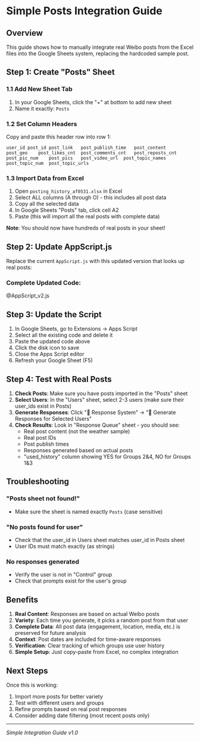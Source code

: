 # Simple Posts Integration Guide

## Overview
This guide shows how to manually integrate real Weibo posts from the Excel files into the Google Sheets system, replacing the hardcoded sample post.

## Step 1: Create "Posts" Sheet

### 1.1 Add New Sheet Tab
1. In your Google Sheets, click the "+" at bottom to add new sheet
2. Name it exactly: `Posts`

### 1.2 Set Column Headers
Copy and paste this header row into row 1:
```
user_id	post_id	post_link	post_publish_time	post_content	post_geo	post_likes_cnt	post_comments_cnt	post_reposts_cnt	post_pic_num	post_pics	post_video_url	post_topic_names	post_topic_num	post_topic_urls
```

### 1.3 Import Data from Excel
1. Open `posting_history_af0531.xlsx` in Excel
2. Select ALL columns (A through O) - this includes all post data
3. Copy all the selected data
4. In Google Sheets "Posts" tab, click cell A2
5. Paste (this will import all the real posts with complete data)

**Note**: You should now have hundreds of real posts in your sheet!

## Step 2: Update AppScript.js

Replace the current `AppScript.js` with this updated version that looks up real posts:

### Complete Updated Code:
@AppScript_v2.js

## Step 3: Update the Script

1. In Google Sheets, go to Extensions → Apps Script
2. Select all the existing code and delete it
3. Paste the updated code above
4. Click the disk icon to save
5. Close the Apps Script editor
6. Refresh your Google Sheet (F5)

## Step 4: Test with Real Posts

1. **Check Posts**: Make sure you have posts imported in the "Posts" sheet
2. **Select Users**: In the "Users" sheet, select 2-3 users (make sure their user_ids exist in Posts)
3. **Generate Responses**: Click "🤖 Response System" → "📝 Generate Responses for Selected Users"
4. **Check Results**: Look in "Response Queue" sheet - you should see:
   - Real post content (not the weather sample)
   - Real post IDs
   - Post publish times
   - Responses generated based on actual posts
   - "used_history" column showing YES for Groups 2&4, NO for Groups 1&3

## Troubleshooting

### "Posts sheet not found!"
- Make sure the sheet is named exactly `Posts` (case sensitive)

### "No posts found for user"
- Check that the user_id in Users sheet matches user_id in Posts sheet
- User IDs must match exactly (as strings)

### No responses generated
- Verify the user is not in "Control" group
- Check that prompts exist for the user's group

## Benefits

1. **Real Content**: Responses are based on actual Weibo posts
2. **Variety**: Each time you generate, it picks a random post from that user
3. **Complete Data**: All post data (engagement, location, media, etc.) is preserved for future analysis
4. **Context**: Post dates are included for time-aware responses
5. **Verification**: Clear tracking of which groups use user history
6. **Simple Setup**: Just copy-paste from Excel, no complex integration

## Next Steps

Once this is working:
1. Import more posts for better variety
2. Test with different users and groups
3. Refine prompts based on real post responses
4. Consider adding date filtering (most recent posts only)

---

*Simple Integration Guide v1.0*